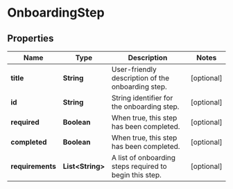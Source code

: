 

# OnboardingStep


## Properties

| Name | Type | Description | Notes |
|------------ | ------------- | ------------- | -------------|
|**title** | **String** | User-friendly description of the onboarding step. |  [optional] |
|**id** | **String** | String identifier for the onboarding step. |  [optional] |
|**required** | **Boolean** | When true, this step has been completed. |  [optional] |
|**completed** | **Boolean** | When true, this step has been completed. |  [optional] |
|**requirements** | **List&lt;String&gt;** | A list of onboarding steps required to begin this step. |  [optional] |



